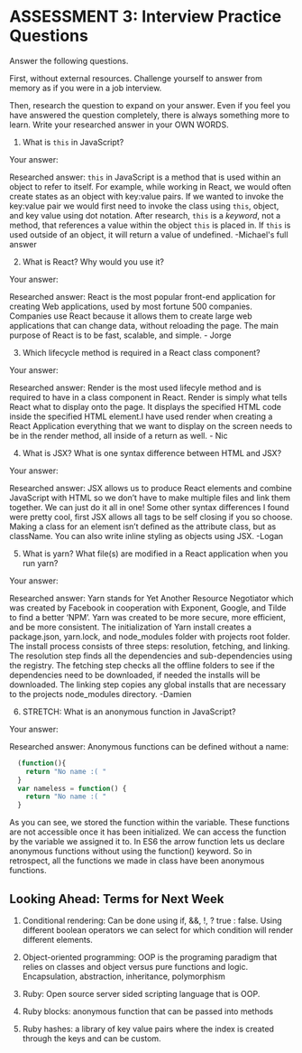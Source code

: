 # ASSESSMENT 3: Interview Practice Questions

Answer the following questions.

First, without external resources. Challenge yourself to answer from memory as if you were in a job interview.

Then, research the question to expand on your answer. Even if you feel you have answered the question completely, there is always something more to learn. Write your researched answer in your OWN WORDS.


1. What is `this` in JavaScript?

  Your answer:

  Researched answer:
   `this` in JavaScript is a method that is used within an object to refer to itself. For example, while working in React, we would often create states as an object with key:value pairs. If we wanted to invoke the key:value pair we would first need to invoke the class using `this`, object, and key value using dot notation. After research, `this` is a *keyword*, not a method, that references a value within the object `this` is placed in. If `this` is used outside of an object, it will return a value of undefined. -Michael's full answer



2. What is React? Why would you use it?

  Your answer:

  Researched answer:
  React is the most popular front-end application for creating Web applications, used by most fortune 500 companies. Companies use React because it allows them to create large web applications that can change data, without reloading the page. The main purpose of React is to be fast, scalable, and simple. - Jorge



3. Which lifecycle method is required in a React class component?

  Your answer:

  Researched answer:
  Render is the most used lifecyle method and is required to have in a class component in React. Render is simply what tells React what to display onto the page. It displays the specified HTML code inside the specified HTML element.I have used render when creating a React Application everything that we want to display on the screen needs to be in the render method, all inside of a return as well. - Nic



4. What is JSX? What is one syntax difference between HTML and JSX?

  Your answer:

  Researched answer:
  JSX allows us to produce React elements and combine JavaScript with HTML so we don’t have to make multiple files and link them together. We can just do it all in one! Some other syntax differences I found were pretty cool, first JSX allows all tags to be self closing if you so choose. Making a class for an element isn’t defined as the attribute class, but as className. You can also write inline styling as objects using JSX.  -Logan



5. What is yarn? What file(s) are modified in a React application when you run yarn?

  Your answer:

  Researched answer:
Yarn stands for Yet Another Resource Negotiator which was created by Facebook in cooperation with Exponent, Google, and Tilde to find a better ‘NPM’. Yarn was created to be more secure, more efficient, and be more consistent. The initialization of Yarn install creates a package.json, yarn.lock, and node_modules folder with projects root folder. The install process consists of three steps: resolution, fetching, and linking. The resolution step finds all the dependencies and sub-dependencies using the registry. The fetching step checks all the offline folders to see if the dependencies need to be downloaded, if needed the installs will be downloaded. The linking step copies any global installs that are necessary to the projects node_modules directory. -Damien


6. STRETCH: What is an anonymous function in JavaScript?

  Your answer:

  Researched answer:
  Anonymous functions can be defined without a name:
```javascript
  (function(){
    return "No name :( "
  }
  var nameless = function() {
    return "No name :( "
  }
```
As you can see, we stored the function within the variable. These functions are not accessible once it has been initialized. We can access the function by the variable we assigned it to. In ES6 the arrow function lets us declare anonymous functions without using the function() keyword. So in retrospect, all the functions we made in class have been anonymous functions.


## Looking Ahead: Terms for Next Week

1. Conditional rendering: Can be done using if, &&, !, ? true : false. Using different boolean operators we can select for which condition will render different elements. 

2. Object-oriented programming: OOP is the programing paradigm that relies on classes and object versus pure functions and logic. Encapsulation, abstraction, inheritance, polymorphism

3. Ruby: Open source server sided scripting language that is OOP. 

4. Ruby blocks: anonymous function that can be passed into methods 

5. Ruby hashes: a library of key value pairs where the index is created through the keys and can be custom. 
